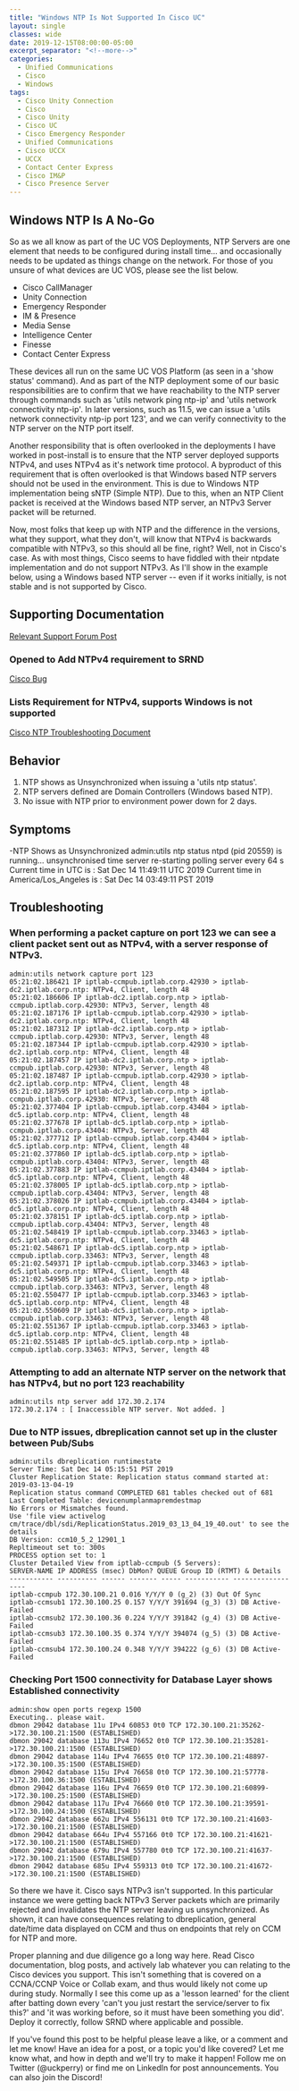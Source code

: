 ```yaml
---
title: "Windows NTP Is Not Supported In Cisco UC"
layout: single
classes: wide
date: 2019-12-15T08:00:00-05:00
excerpt_separator: "<!--more-->"
categories:
  - Unified Communications
  - Cisco
  - Windows
tags:
  - Cisco Unity Connection
  - Cisco
  - Cisco Unity
  - Cisco UC
  - Cisco Emergency Responder
  - Unified Communications
  - Cisco UCCX
  - UCCX
  - Contact Center Express
  - Cisco IM&P
  - Cisco Presence Server
---
```


## Windows NTP Is A No-Go

So as we all know as part of the UC VOS Deployments, NTP Servers are one element that needs to be configured during install time... and occasionally needs to be updated as things change on the network.  For those of you unsure of what devices are UC VOS, please see the list below.

<!--more-->

- Cisco CallManager
- Unity Connection
- Emergency Responder
- IM & Presence
- Media Sense
- Intelligence Center
- Finesse
- Contact Center Express

These devices all run on the same UC VOS Platform (as seen in a 'show status' command). And as part of the NTP deployment some of our basic responsibilities are to confirm that we have reachability to the NTP server through commands such as 'utils network ping ntp-ip' and 'utils network connectivity ntp-ip'. In later versions, such as 11.5, we can issue a 'utils network connectivity ntp-ip port 123', and we can verify connectivity to the NTP server on the NTP port itself.

Another responsibility that is often overlooked in the deployments I have worked in post-install is to ensure that the NTP server deployed supports NTPv4, and uses NTPv4 as it's network time protocol. A byproduct of this requirement that is often overlooked is that Windows based NTP servers should not be used in the environment. This is due to Windows NTP implementation being sNTP (Simple NTP). Due to this, when an NTP Client packet is received at the Windows based NTP server, an NTPv3 Server packet will be returned.

Now, most folks that keep up with NTP and the difference in the versions, what they support, what they don't, will know that NTPv4 is backwards compatible with NTPv3, so this should all be fine, right? Well, not in Cisco's case. As with most things, Cisco seems to have fiddled with their ntpdate implementation and do not support NTPv3. As I'll show in the example below, using a Windows based NTP server -- even if it works initially, is not stable and is not supported by Cisco.

## Supporting Documentation

[Relevant Support Forum Post](https://community.cisco.com/t5/ip-telephony-and-phones/ntp-unsynchronised-in-cucm/m-p/2309599#M244609)

### Opened to Add NTPv4 requirement to SRND

[Cisco Bug](https://quickview.cloudapps.cisco.com/quickview/bug/CSCte17541)

### Lists Requirement for NTPv4, supports Windows is not supported

[Cisco NTP Troubleshooting Document](https://www.cisco.com/c/en/us/support/docs/unified-communications/unified-communications-manager-callmanager/118718-technote-cucm-00.html)

## Behavior

1. NTP shows as Unsynchronized when issuing a 'utils ntp status'.
2. NTP servers defined are Domain Controllers (Windows based NTP).
3. No issue with NTP prior to environment power down for 2 days.

## Symptoms

-NTP Shows as Unsynchronized
admin:utils ntp status
ntpd (pid 20559) is running…
unsynchronised
time server re-starting
polling server every 64 s
Current time in UTC is : Sat Dec 14 11:49:11 UTC 2019
Current time in America/Los_Angeles is : Sat Dec 14 03:49:11 PST 2019

## Troubleshooting

### When performing a packet capture on port 123 we can see a client packet sent out as NTPv4, with a server response of NTPv3.

```text
admin:utils network capture port 123
05:21:02.186421 IP iptlab-ccmpub.iptlab.corp.42930 > iptlab-dc2.iptlab.corp.ntp: NTPv4, Client, length 48
05:21:02.186606 IP iptlab-dc2.iptlab.corp.ntp > iptlab-ccmpub.iptlab.corp.42930: NTPv3, Server, length 48
05:21:02.187176 IP iptlab-ccmpub.iptlab.corp.42930 > iptlab-dc2.iptlab.corp.ntp: NTPv4, Client, length 48
05:21:02.187312 IP iptlab-dc2.iptlab.corp.ntp > iptlab-ccmpub.iptlab.corp.42930: NTPv3, Server, length 48
05:21:02.187344 IP iptlab-ccmpub.iptlab.corp.42930 > iptlab-dc2.iptlab.corp.ntp: NTPv4, Client, length 48
05:21:02.187457 IP iptlab-dc2.iptlab.corp.ntp > iptlab-ccmpub.iptlab.corp.42930: NTPv3, Server, length 48
05:21:02.187487 IP iptlab-ccmpub.iptlab.corp.42930 > iptlab-dc2.iptlab.corp.ntp: NTPv4, Client, length 48
05:21:02.187595 IP iptlab-dc2.iptlab.corp.ntp > iptlab-ccmpub.iptlab.corp.42930: NTPv3, Server, length 48
05:21:02.377404 IP iptlab-ccmpub.iptlab.corp.43404 > iptlab-dc5.iptlab.corp.ntp: NTPv4, Client, length 48
05:21:02.377678 IP iptlab-dc5.iptlab.corp.ntp > iptlab-ccmpub.iptlab.corp.43404: NTPv3, Server, length 48
05:21:02.377712 IP iptlab-ccmpub.iptlab.corp.43404 > iptlab-dc5.iptlab.corp.ntp: NTPv4, Client, length 48
05:21:02.377860 IP iptlab-dc5.iptlab.corp.ntp > iptlab-ccmpub.iptlab.corp.43404: NTPv3, Server, length 48
05:21:02.377883 IP iptlab-ccmpub.iptlab.corp.43404 > iptlab-dc5.iptlab.corp.ntp: NTPv4, Client, length 48
05:21:02.378005 IP iptlab-dc5.iptlab.corp.ntp > iptlab-ccmpub.iptlab.corp.43404: NTPv3, Server, length 48
05:21:02.378026 IP iptlab-ccmpub.iptlab.corp.43404 > iptlab-dc5.iptlab.corp.ntp: NTPv4, Client, length 48
05:21:02.378151 IP iptlab-dc5.iptlab.corp.ntp > iptlab-ccmpub.iptlab.corp.43404: NTPv3, Server, length 48
05:21:02.548419 IP iptlab-ccmpub.iptlab.corp.33463 > iptlab-dc5.iptlab.corp.ntp: NTPv4, Client, length 48
05:21:02.548671 IP iptlab-dc5.iptlab.corp.ntp > iptlab-ccmpub.iptlab.corp.33463: NTPv3, Server, length 48
05:21:02.549371 IP iptlab-ccmpub.iptlab.corp.33463 > iptlab-dc5.iptlab.corp.ntp: NTPv4, Client, length 48
05:21:02.549505 IP iptlab-dc5.iptlab.corp.ntp > iptlab-ccmpub.iptlab.corp.33463: NTPv3, Server, length 48
05:21:02.550477 IP iptlab-ccmpub.iptlab.corp.33463 > iptlab-dc5.iptlab.corp.ntp: NTPv4, Client, length 48
05:21:02.550609 IP iptlab-dc5.iptlab.corp.ntp > iptlab-ccmpub.iptlab.corp.33463: NTPv3, Server, length 48
05:21:02.551367 IP iptlab-ccmpub.iptlab.corp.33463 > iptlab-dc5.iptlab.corp.ntp: NTPv4, Client, length 48
05:21:02.551485 IP iptlab-dc5.iptlab.corp.ntp > iptlab-ccmpub.iptlab.corp.33463: NTPv3, Server, length 48
```

### Attempting to add an alternate NTP server on the network that has NTPv4, but no port 123 reachability

```text
admin:utils ntp server add 172.30.2.174
172.30.2.174 : [ Inaccessible NTP server. Not added. ]
```

### Due to NTP issues, dbreplication cannot set up in the cluster between Pub/Subs

```text
admin:utils dbreplication runtimestate
Server Time: Sat Dec 14 05:15:51 PST 2019
Cluster Replication State: Replication status command started at: 2019-03-13-04-19
Replication status command COMPLETED 681 tables checked out of 681
Last Completed Table: devicenumplanmapremdestmap
No Errors or Mismatches found.
Use 'file view activelog cm/trace/dbl/sdi/ReplicationStatus.2019_03_13_04_19_40.out' to see the details
DB Version: ccm10_5_2_12901_1
Repltimeout set to: 300s
PROCESS option set to: 1
Cluster Detailed View from iptlab-ccmpub (5 Servers):
SERVER-NAME IP ADDRESS (msec) DbMon? QUEUE Group ID (RTMT) & Details
----------- ---------- ------ ------- ----- ----------- ------------------
iptlab-ccmpub 172.30.100.21 0.016 Y/Y/Y 0 (g_2) (3) Out Of Sync
iptlab-ccmsub1 172.30.100.25 0.157 Y/Y/Y 391694 (g_3) (3) DB Active-Failed
iptlab-ccmsub2 172.30.100.36 0.224 Y/Y/Y 391842 (g_4) (3) DB Active-Failed
iptlab-ccmsub3 172.30.100.35 0.374 Y/Y/Y 394074 (g_5) (3) DB Active-Failed
iptlab-ccmsub4 172.30.100.24 0.348 Y/Y/Y 394222 (g_6) (3) DB Active-Failed
```

### Checking Port 1500 connectivity for Database Layer shows Established connectivity

```text
admin:show open ports regexp 1500
Executing.. please wait.
dbmon 29042 database 11u IPv4 60853 0t0 TCP 172.30.100.21:35262->172.30.100.21:1500 (ESTABLISHED)
dbmon 29042 database 113u IPv4 76652 0t0 TCP 172.30.100.21:35281->172.30.100.21:1500 (ESTABLISHED)
dbmon 29042 database 114u IPv4 76655 0t0 TCP 172.30.100.21:48897->172.30.100.35:1500 (ESTABLISHED)
dbmon 29042 database 115u IPv4 76658 0t0 TCP 172.30.100.21:57778->172.30.100.36:1500 (ESTABLISHED)
dbmon 29042 database 116u IPv4 76659 0t0 TCP 172.30.100.21:60899->172.30.100.25:1500 (ESTABLISHED)
dbmon 29042 database 117u IPv4 76660 0t0 TCP 172.30.100.21:39591->172.30.100.24:1500 (ESTABLISHED)
dbmon 29042 database 662u IPv4 556131 0t0 TCP 172.30.100.21:41603->172.30.100.21:1500 (ESTABLISHED)
dbmon 29042 database 664u IPv4 557166 0t0 TCP 172.30.100.21:41621->172.30.100.21:1500 (ESTABLISHED)
dbmon 29042 database 679u IPv4 557780 0t0 TCP 172.30.100.21:41637->172.30.100.21:1500 (ESTABLISHED)
dbmon 29042 database 685u IPv4 559313 0t0 TCP 172.30.100.21:41672->172.30.100.21:1500 (ESTABLISHED)
```

So there we have it. Cisco says NTPv3 isn't supported. In this particular instance we were getting back NTPv3 Server packets which are primarily rejected and invalidates the NTP server leaving us unsynchronized.  As shown, it can have consequences relating to dbreplication, general date/time data displayed on CCM and thus on endpoints that rely on CCM for NTP and more.

Proper planning and due diligence go a long way here. Read Cisco documentation, blog posts, and actively lab whatever you can relating to the Cisco devices you support. This isn't something that is covered on a CCNA/CCNP Voice or Collab exam, and thus would likely not come up during study.  Normally I see this come up as a 'lesson learned' for the client after batting down every 'can't you just restart the service/server to fix this?' and 'it was working before, so it must have been something you did'. Deploy it correctly, follow SRND where applicable and possible.

If you've found this post to be helpful please leave a like, or a comment and let me know! Have an idea for a post, or a topic you'd like covered? Let me know what, and how in depth and we'll try to make it happen! Follow me on Twitter (@uckperry) or find me on LinkedIn for post announcements. You can also join the Discord!